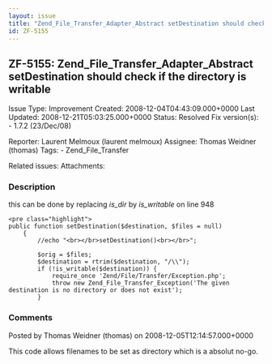 ```yaml
---
layout: issue
title: "Zend_File_Transfer_Adapter_Abstract setDestination should check if the directory is writable"
id: ZF-5155
---
```


ZF-5155: Zend\_File\_Transfer\_Adapter\_Abstract setDestination should check if the directory is writable
---------------------------------------------------------------------------------------------------------

 Issue Type: Improvement Created: 2008-12-04T04:43:09.000+0000 Last Updated: 2008-12-21T05:03:25.000+0000 Status: Resolved Fix version(s): - 1.7.2 (23/Dec/08)
 
 Reporter:  Laurent Melmoux (laurent melmoux)  Assignee:  Thomas Weidner (thomas)  Tags: - Zend\_File\_Transfer
 
 Related issues: 
 Attachments: 
### Description

this can be done by replacing _is\_dir_ by _is\_writable_ on line 948

 
    <pre class="highlight">
    public function setDestination($destination, $files = null)
        {
            //echo "<br></br>setDestination()<br></br>";
            
            $orig = $files;
            $destination = rtrim($destination, "/\\");
            if (!is_writable($destination)) {
                require_once 'Zend/File/Transfer/Exception.php';
                throw new Zend_File_Transfer_Exception('The given destination is no directory or does not exist');
            }


 

 

### Comments

Posted by Thomas Weidner (thomas) on 2008-12-05T12:14:57.000+0000

This code allows filenames to be set as directory which is a absolut no-go.

 

 